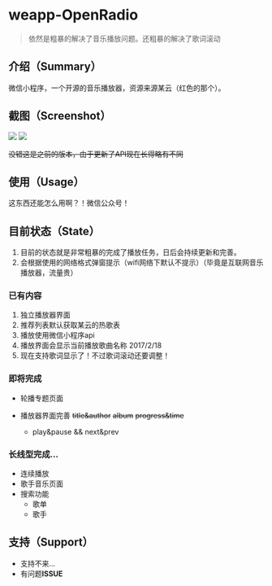 # weapp-OpenRadio

> 依然是粗暴的解决了音乐播放问题。还粗暴的解决了歌词滚动

## 介绍（Summary）
微信小程序，一个开源的音乐播放器，资源来源某云（红色的那个）。

## 截图（Screenshot）
![](https://github.com/ColMugX/GitBed/raw/master/blog/weapp-openradio.gif)
![](https://github.com/ColMugX/GitBed/raw/master/weapp-openradio/1.gif)

~~没错这是之前的版本，由于更新了API现在长得略有不同~~

## 使用（Usage）
这东西还能怎么用啊？！微信公众号！

## 目前状态（State）
1. 目前的状态就是非常粗暴的完成了播放任务，日后会持续更新和完善。
2. 会根据使用的网络格式弹窗提示（wifi网络下默认不提示）（毕竟是互联网音乐播放器，流量贵）

### 已有内容
1. 独立播放器界面
2. 推荐列表默认获取某云的热歌表
3. 播放使用微信小程序api
4. 播放界面会显示当前播放歌曲名称
    2017/2/18
5. 现在支持歌词显示了！不过歌词滚动还要调整！

### 即将完成
* 轮播专题页面
* 播放器界面完善
    ~~title&author~~
    ~~album~~
    ~~progress&time~~
    
    * play&pause && next&prev

### 长线型完成…
* 连续播放
* 歌手音乐页面
* 搜索功能
    * 歌单
    * 歌手

## 支持（Support）
- 支持不来…
- 有问题**ISSUE**